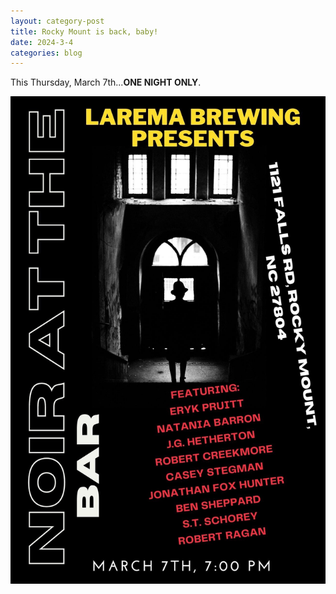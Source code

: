 ```yaml
---
layout: category-post
title: Rocky Mount is back, baby!
date: 2024-3-4
categories: blog
---
```


This Thursday, March 7th...**ONE NIGHT ONLY**.

![image](/assets/rocky-mount-NATB-march-2024.jpeg)